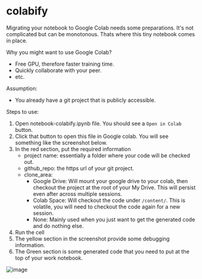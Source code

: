 # colabify

Migrating your notebook to Google Colab needs some preparations. It's not complicated but can be monotonous. Thats where this tiny notebook comes in place.

Why you might want to use Google Colab?
* Free GPU, therefore faster training time.
* Quickly collaborate with your peer.
* etc.

Assumption:
* You already have a git project that is publicly accessible.

Steps to use:
1. Open notebook-colabify.ipynb file. You should see a `Open in Colab` button.
2. Click that button to open this file in Google colab. You will see something like the screenshot below.
3. In the red section, put the required information
    - project name: essentially a folder where your code will be checked out.
    - github_repo: the https url of your git project.
    - clone_area: 
       - Google Drive: Will mount your google drive to your colab, then checkout the project at the root of your My Drive. This will persist even after across multiple sessions.
       - Colab Space: Will checkout the code under `/content/`. This is volatile, you will need to checkout the code again for a new session.
       - None: Mainly used when you just want to get the generated code and do nothing else.
4. Run the cell
5. The yellow section in the screenshot provide some debugging information.
6. The Green section is some generated code that you need to put at the top of your work notebook.

![image](https://user-images.githubusercontent.com/115828/138094224-a5617cc9-ea31-4bf1-895a-618b44254390.png)
